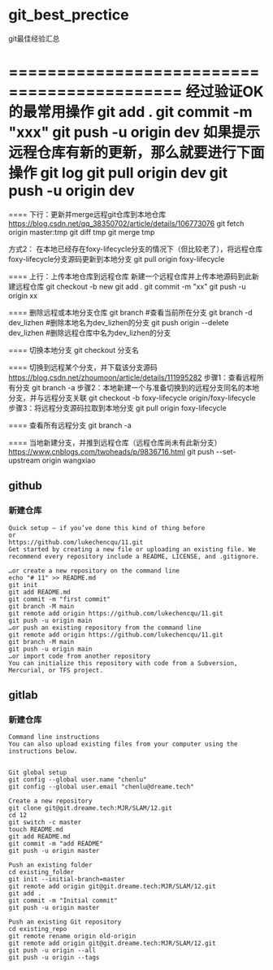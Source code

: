 # git_best_prectice
git最佳经验汇总




============================================
经过验证OK的最常用操作
git add .
git commit -m "xxx"
git push -u origin dev
如果提示远程仓库有新的更新，那么就要进行下面操作
git log
git pull origin dev
git push -u origin dev
============================================

==== 下行：更新并merge远程git仓库到本地仓库
https://blog.csdn.net/qq_38350702/article/details/106773076
git fetch origin master:tmp
git diff tmp
git merge tmp

方式2：
在本地已经存在foxy-lifecycle分支的情况下（但比较老了），将远程仓库foxy-lifecycle分支源码更新到本地分支
git pull origin foxy-lifecycle

==== 上行：上传本地仓库到远程仓库
新建一个远程仓库并上传本地源码到此新建远程仓库
git checkout -b new
git add .
git commit -m "xx"
git push -u origin xx

==== 删除远程或本地分支仓库
git branch #查看当前所在分支
git branch -d dev_lizhen #删除本地名为dev_lizhen的分支
git push origin --delete dev_lizhen #删除远程仓库中名为dev_lizhen的分支

==== 切换本地分支
git checkout 分支名

==== 切换到远程某个分支，并下载该分支源码
https://blog.csdn.net/zhoumoon/article/details/111995282
步骤1：查看远程所有分支
git branch -a
步骤2：本地新建一个与准备切换到的远程分支同名的本地分支，并与远程分支关联
git checkout -b foxy-lifecycle origin/foxy-lifecycle
步骤3：将远程分支源码拉取到本地分支
git pull origin foxy-lifecycle

==== 查看所有远程分支
git branch -a

==== 当地新建分支，并推到远程仓库（远程仓库尚未有此新分支）
https://www.cnblogs.com/twoheads/p/9836716.html
git push --set-upstream origin wangxiao

## github
### 新建仓库
```
Quick setup — if you’ve done this kind of thing before
or	
https://github.com/lukechencqu/11.git
Get started by creating a new file or uploading an existing file. We recommend every repository include a README, LICENSE, and .gitignore.

…or create a new repository on the command line
echo "# 11" >> README.md
git init
git add README.md
git commit -m "first commit"
git branch -M main
git remote add origin https://github.com/lukechencqu/11.git
git push -u origin main
…or push an existing repository from the command line
git remote add origin https://github.com/lukechencqu/11.git
git branch -M main
git push -u origin main
…or import code from another repository
You can initialize this repository with code from a Subversion, Mercurial, or TFS project.

```

## gitlab
### 新建仓库
```
Command line instructions
You can also upload existing files from your computer using the instructions below.


Git global setup
git config --global user.name "chenlu"
git config --global user.email "chenlu@dreame.tech"

Create a new repository
git clone git@git.dreame.tech:MJR/SLAM/12.git
cd 12
git switch -c master
touch README.md
git add README.md
git commit -m "add README"
git push -u origin master

Push an existing folder
cd existing_folder
git init --initial-branch=master
git remote add origin git@git.dreame.tech:MJR/SLAM/12.git
git add .
git commit -m "Initial commit"
git push -u origin master

Push an existing Git repository
cd existing_repo
git remote rename origin old-origin
git remote add origin git@git.dreame.tech:MJR/SLAM/12.git
git push -u origin --all
git push -u origin --tags
```
